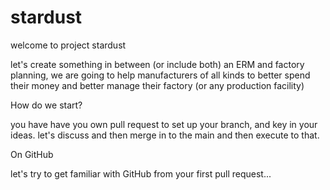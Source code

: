# stardust

welcome to project stardust

let's create something in between (or include both) an ERM and factory planning, we are going to help manufacturers of all kinds to better spend their money and better manage their factory (or any production facility)

How do we start?

you have have you own pull request to set up your branch, and key in your ideas. let's discuss and then merge in to the main and then execute to that.

On GitHub

let's try to get familiar with GitHub from your first pull request...

